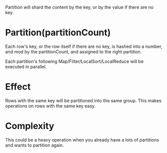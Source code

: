 Partition will shard the content by the key, or by the value if there are no key.

# Partition(partitionCount)
Each row's key, or the row itself if there are no key, is hashed into a number, and mod by the partitionCount, and assigned to the right partition.

Each partition's following Map/Filter/LocalSort/LocalReduce will be executed in parallel.

# Effect
Rows with the same key will be partitioned into the same group. This makes operations on rows with the same key easy.

# Complexity
This could be a heavy operation when you already have a lots of partitions and wants to partition again.


